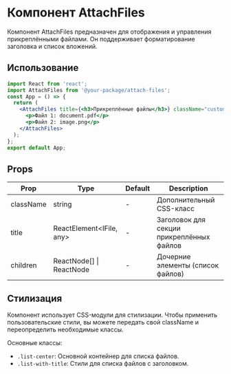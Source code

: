 # Компонент AttachFiles

Компонент AttachFiles предназначен для отображения и управления прикреплёнными файлами. Он поддерживает форматирование заголовка и список вложений.

## Использование

```jsx
import React from 'react';
import AttachFiles from '@your-package/attach-files';
const App = () => {
  return (
    <AttachFiles title={<h3>Прикреплённые файлы</h3>} className="custom-attach-files">
      <p>Файл 1: document.pdf</p>
      <p>Файл 2: image.png</p>
    </AttachFiles>
  );
};
export default App;
```

## Props

| Prop      | Type                     | Default | Description                               |
| --------- | ------------------------ | ------- | ----------------------------------------- |
| className | string                   | -       | Дополнительный CSS-класс                  |
| title     | ReactElement<IFile, any> | -       | Заголовок для секции прикреплённых файлов |
| children  | ReactNode[] \| ReactNode | -       | Дочерние элементы (список файлов)         |

## Стилизация

Компонент использует CSS-модули для стилизации. Чтобы применить пользовательские стили, вы можете передать свой className и переопределить необходимые классы.

Основные классы:

- `.list-center`: Основной контейнер для списка файлов.
- `.list-with-title`: Стили для списка файлов с заголовком.
